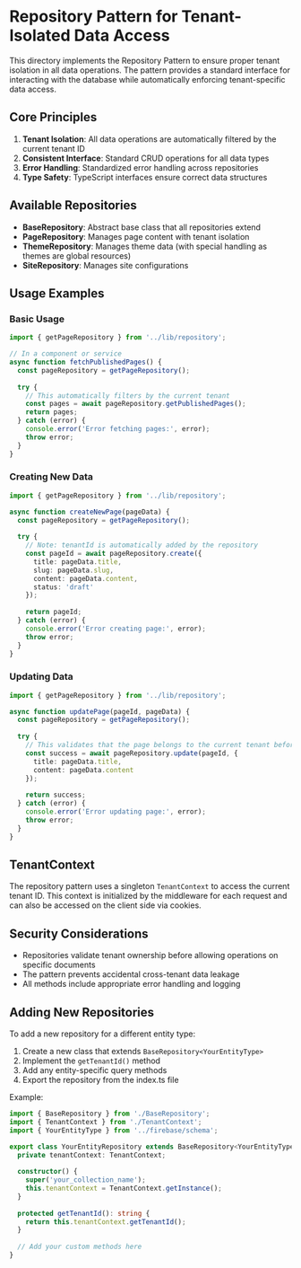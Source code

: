 # Repository Pattern for Tenant-Isolated Data Access

This directory implements the Repository Pattern to ensure proper tenant isolation in all data operations. The pattern provides a standard interface for interacting with the database while automatically enforcing tenant-specific data access.

## Core Principles

1. **Tenant Isolation**: All data operations are automatically filtered by the current tenant ID
2. **Consistent Interface**: Standard CRUD operations for all data types
3. **Error Handling**: Standardized error handling across repositories
4. **Type Safety**: TypeScript interfaces ensure correct data structures

## Available Repositories

- **BaseRepository**: Abstract base class that all repositories extend
- **PageRepository**: Manages page content with tenant isolation
- **ThemeRepository**: Manages theme data (with special handling as themes are global resources)
- **SiteRepository**: Manages site configurations

## Usage Examples

### Basic Usage

```typescript
import { getPageRepository } from '../lib/repository';

// In a component or service
async function fetchPublishedPages() {
  const pageRepository = getPageRepository();
  
  try {
    // This automatically filters by the current tenant
    const pages = await pageRepository.getPublishedPages();
    return pages;
  } catch (error) {
    console.error('Error fetching pages:', error);
    throw error;
  }
}
```

### Creating New Data

```typescript
import { getPageRepository } from '../lib/repository';

async function createNewPage(pageData) {
  const pageRepository = getPageRepository();
  
  try {
    // Note: tenantId is automatically added by the repository
    const pageId = await pageRepository.create({
      title: pageData.title,
      slug: pageData.slug,
      content: pageData.content,
      status: 'draft'
    });
    
    return pageId;
  } catch (error) {
    console.error('Error creating page:', error);
    throw error;
  }
}
```

### Updating Data

```typescript
import { getPageRepository } from '../lib/repository';

async function updatePage(pageId, pageData) {
  const pageRepository = getPageRepository();
  
  try {
    // This validates that the page belongs to the current tenant before updating
    const success = await pageRepository.update(pageId, {
      title: pageData.title,
      content: pageData.content
    });
    
    return success;
  } catch (error) {
    console.error('Error updating page:', error);
    throw error;
  }
}
```

## TenantContext

The repository pattern uses a singleton `TenantContext` to access the current tenant ID. This context is initialized by the middleware for each request and can also be accessed on the client side via cookies.

## Security Considerations

- Repositories validate tenant ownership before allowing operations on specific documents
- The pattern prevents accidental cross-tenant data leakage
- All methods include appropriate error handling and logging

## Adding New Repositories

To add a new repository for a different entity type:

1. Create a new class that extends `BaseRepository<YourEntityType>`
2. Implement the `getTenantId()` method
3. Add any entity-specific query methods
4. Export the repository from the index.ts file

Example:

```typescript
import { BaseRepository } from './BaseRepository';
import { TenantContext } from './TenantContext';
import { YourEntityType } from '../firebase/schema';

export class YourEntityRepository extends BaseRepository<YourEntityType> {
  private tenantContext: TenantContext;
  
  constructor() {
    super('your_collection_name');
    this.tenantContext = TenantContext.getInstance();
  }
  
  protected getTenantId(): string {
    return this.tenantContext.getTenantId();
  }
  
  // Add your custom methods here
}
``` 
